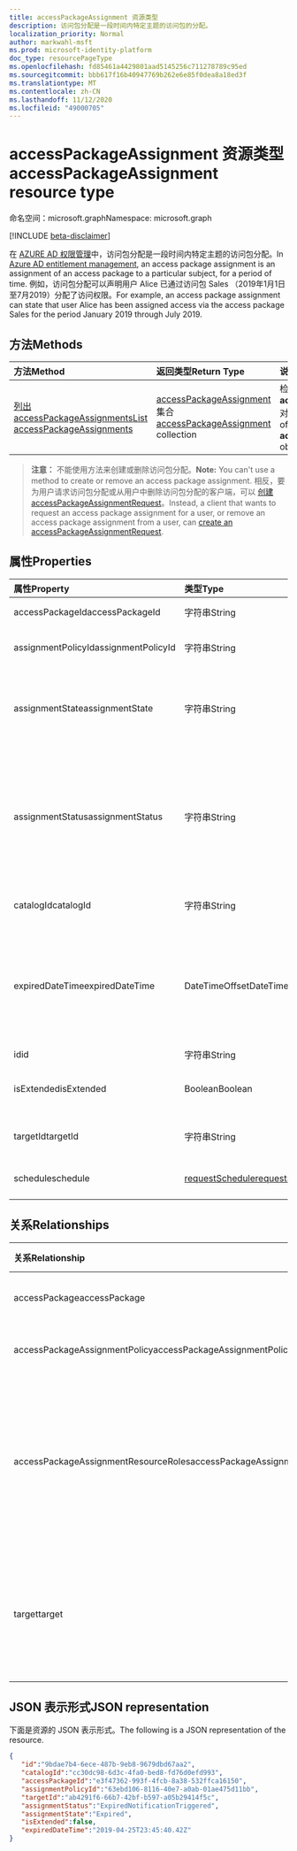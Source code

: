 ```yaml
---
title: accessPackageAssignment 资源类型
description: 访问包分配是一段时间内特定主题的访问包的分配。
localization_priority: Normal
author: markwahl-msft
ms.prod: microsoft-identity-platform
doc_type: resourcePageType
ms.openlocfilehash: fd85461a4429801aad5145256c711278789c95ed
ms.sourcegitcommit: bbb617f16b40947769b262e6e85f0dea8a18ed3f
ms.translationtype: MT
ms.contentlocale: zh-CN
ms.lasthandoff: 11/12/2020
ms.locfileid: "49000705"
---
```

# <a name="accesspackageassignment-resource-type"></a><span data-ttu-id="1eebb-103">accessPackageAssignment 资源类型</span><span class="sxs-lookup"><span data-stu-id="1eebb-103">accessPackageAssignment resource type</span></span>

<span data-ttu-id="1eebb-104">命名空间：microsoft.graph</span><span class="sxs-lookup"><span data-stu-id="1eebb-104">Namespace: microsoft.graph</span></span>

[!INCLUDE [beta-disclaimer](../../includes/beta-disclaimer.md)]

<span data-ttu-id="1eebb-105">在 [AZURE AD 权限管理](entitlementmanagement-root.md)中，访问包分配是一段时间内特定主题的访问包分配。</span><span class="sxs-lookup"><span data-stu-id="1eebb-105">In [Azure AD entitlement management](entitlementmanagement-root.md), an access package assignment is an assignment of an access package to a particular subject, for a period of time.</span></span>  <span data-ttu-id="1eebb-106">例如，访问包分配可以声明用户 Alice 已通过访问包 Sales （2019年1月1日至7月2019）分配了访问权限。</span><span class="sxs-lookup"><span data-stu-id="1eebb-106">For example, an access package assignment can state that user Alice has been assigned access via the access package Sales for the period January 2019 through July 2019.</span></span>

## <a name="methods"></a><span data-ttu-id="1eebb-107">方法</span><span class="sxs-lookup"><span data-stu-id="1eebb-107">Methods</span></span>

| <span data-ttu-id="1eebb-108">方法</span><span class="sxs-lookup"><span data-stu-id="1eebb-108">Method</span></span>       | <span data-ttu-id="1eebb-109">返回类型</span><span class="sxs-lookup"><span data-stu-id="1eebb-109">Return Type</span></span> | <span data-ttu-id="1eebb-110">说明</span><span class="sxs-lookup"><span data-stu-id="1eebb-110">Description</span></span> |
|:-------------|:------------|:------------|
| [<span data-ttu-id="1eebb-111">列出 accessPackageAssignments</span><span class="sxs-lookup"><span data-stu-id="1eebb-111">List accessPackageAssignments</span></span>](../api/accesspackageassignment-list.md) | <span data-ttu-id="1eebb-112">[accessPackageAssignment](accesspackageassignment.md) 集合</span><span class="sxs-lookup"><span data-stu-id="1eebb-112">[accessPackageAssignment](accesspackageassignment.md) collection</span></span> | <span data-ttu-id="1eebb-113">检索 **accesspackageassignment** 对象的列表。</span><span class="sxs-lookup"><span data-stu-id="1eebb-113">Retrieve a list of **accesspackageassignment** objects.</span></span> |

><span data-ttu-id="1eebb-114">**注意：** 不能使用方法来创建或删除访问包分配。</span><span class="sxs-lookup"><span data-stu-id="1eebb-114">**Note:** You can't use a method to create or remove an access package assignment.</span></span> <span data-ttu-id="1eebb-115">相反，要为用户请求访问包分配或从用户中删除访问包分配的客户端，可以 [创建 accessPackageAssignmentRequest](../api/accesspackageassignmentrequest-post.md)。</span><span class="sxs-lookup"><span data-stu-id="1eebb-115">Instead, a client that wants to request an access package assignment for a user, or remove an access package assignment from a user, can [create an accessPackageAssignmentRequest](../api/accesspackageassignmentrequest-post.md).</span></span>

## <a name="properties"></a><span data-ttu-id="1eebb-116">属性</span><span class="sxs-lookup"><span data-stu-id="1eebb-116">Properties</span></span>

| <span data-ttu-id="1eebb-117">属性</span><span class="sxs-lookup"><span data-stu-id="1eebb-117">Property</span></span>     | <span data-ttu-id="1eebb-118">类型</span><span class="sxs-lookup"><span data-stu-id="1eebb-118">Type</span></span>        | <span data-ttu-id="1eebb-119">说明</span><span class="sxs-lookup"><span data-stu-id="1eebb-119">Description</span></span> |
|:-------------|:------------|:------------|
|<span data-ttu-id="1eebb-120">accessPackageId</span><span class="sxs-lookup"><span data-stu-id="1eebb-120">accessPackageId</span></span>|<span data-ttu-id="1eebb-121">字符串</span><span class="sxs-lookup"><span data-stu-id="1eebb-121">String</span></span>|<span data-ttu-id="1eebb-122">访问包的标识符。</span><span class="sxs-lookup"><span data-stu-id="1eebb-122">The identifier of the access package.</span></span> <span data-ttu-id="1eebb-123">只读。</span><span class="sxs-lookup"><span data-stu-id="1eebb-123">Read-only.</span></span>|
|<span data-ttu-id="1eebb-124">assignmentPolicyId</span><span class="sxs-lookup"><span data-stu-id="1eebb-124">assignmentPolicyId</span></span>|<span data-ttu-id="1eebb-125">字符串</span><span class="sxs-lookup"><span data-stu-id="1eebb-125">String</span></span>|<span data-ttu-id="1eebb-126">访问包分配策略的标识符。</span><span class="sxs-lookup"><span data-stu-id="1eebb-126">The identifier of the access package assignment policy.</span></span> <span data-ttu-id="1eebb-127">只读。</span><span class="sxs-lookup"><span data-stu-id="1eebb-127">Read-only.</span></span>|
|<span data-ttu-id="1eebb-128">assignmentState</span><span class="sxs-lookup"><span data-stu-id="1eebb-128">assignmentState</span></span>|<span data-ttu-id="1eebb-129">字符串</span><span class="sxs-lookup"><span data-stu-id="1eebb-129">String</span></span>|<span data-ttu-id="1eebb-130">访问包分配的状态。</span><span class="sxs-lookup"><span data-stu-id="1eebb-130">The state of the access package assignment.</span></span> <span data-ttu-id="1eebb-131">可能的值为 `Delivering` 、 `Delivered` 或 `Expired` 。</span><span class="sxs-lookup"><span data-stu-id="1eebb-131">Possible values are `Delivering`, `Delivered`, or `Expired`.</span></span> <span data-ttu-id="1eebb-132">只读。</span><span class="sxs-lookup"><span data-stu-id="1eebb-132">Read-only.</span></span>|
|<span data-ttu-id="1eebb-133">assignmentStatus</span><span class="sxs-lookup"><span data-stu-id="1eebb-133">assignmentStatus</span></span>|<span data-ttu-id="1eebb-134">字符串</span><span class="sxs-lookup"><span data-stu-id="1eebb-134">String</span></span>|<span data-ttu-id="1eebb-135">有关工作分配生命周期的详细信息。</span><span class="sxs-lookup"><span data-stu-id="1eebb-135">More information about the assignment lifecycle.</span></span>  <span data-ttu-id="1eebb-136">可能的值包括 `Delivering` 、 `Delivered` 、 `NearExpiry1DayNotificationTriggered` 或 `ExpiredNotificationTriggered` 。</span><span class="sxs-lookup"><span data-stu-id="1eebb-136">Possible values include `Delivering`, `Delivered`, `NearExpiry1DayNotificationTriggered`, or `ExpiredNotificationTriggered`.</span></span>  <span data-ttu-id="1eebb-137">只读。</span><span class="sxs-lookup"><span data-stu-id="1eebb-137">Read-only.</span></span>|
|<span data-ttu-id="1eebb-138">catalogId</span><span class="sxs-lookup"><span data-stu-id="1eebb-138">catalogId</span></span>|<span data-ttu-id="1eebb-139">字符串</span><span class="sxs-lookup"><span data-stu-id="1eebb-139">String</span></span>|<span data-ttu-id="1eebb-140">包含访问包的目录的标识符。</span><span class="sxs-lookup"><span data-stu-id="1eebb-140">The identifier of the catalog containing the access package.</span></span> <span data-ttu-id="1eebb-141">只读。</span><span class="sxs-lookup"><span data-stu-id="1eebb-141">Read-only.</span></span>|
|<span data-ttu-id="1eebb-142">expiredDateTime</span><span class="sxs-lookup"><span data-stu-id="1eebb-142">expiredDateTime</span></span>|<span data-ttu-id="1eebb-143">DateTimeOffset</span><span class="sxs-lookup"><span data-stu-id="1eebb-143">DateTimeOffset</span></span>|<span data-ttu-id="1eebb-p108">时间戳类型表示使用 ISO 8601 格式的日期和时间信息，并且始终处于 UTC 时间。例如，2014 年 1 月 1 日午夜 UTC 如下所示：`'2014-01-01T00:00:00Z'`</span><span class="sxs-lookup"><span data-stu-id="1eebb-p108">The Timestamp type represents date and time information using ISO 8601 format and is always in UTC time. For example, midnight UTC on Jan 1, 2014 would look like this: `'2014-01-01T00:00:00Z'`</span></span>|
|<span data-ttu-id="1eebb-146">id</span><span class="sxs-lookup"><span data-stu-id="1eebb-146">id</span></span>|<span data-ttu-id="1eebb-147">字符串</span><span class="sxs-lookup"><span data-stu-id="1eebb-147">String</span></span>| <span data-ttu-id="1eebb-148">只读。</span><span class="sxs-lookup"><span data-stu-id="1eebb-148">Read-only.</span></span>|
|<span data-ttu-id="1eebb-149">isExtended</span><span class="sxs-lookup"><span data-stu-id="1eebb-149">isExtended</span></span>|<span data-ttu-id="1eebb-150">Boolean</span><span class="sxs-lookup"><span data-stu-id="1eebb-150">Boolean</span></span>|<span data-ttu-id="1eebb-151">指示访问包分配是否已扩展。</span><span class="sxs-lookup"><span data-stu-id="1eebb-151">Indicates whether the access package assignment is extended.</span></span> <span data-ttu-id="1eebb-152">只读。</span><span class="sxs-lookup"><span data-stu-id="1eebb-152">Read-only.</span></span>|
|<span data-ttu-id="1eebb-153">targetId</span><span class="sxs-lookup"><span data-stu-id="1eebb-153">targetId</span></span>|<span data-ttu-id="1eebb-154">字符串</span><span class="sxs-lookup"><span data-stu-id="1eebb-154">String</span></span>| <span data-ttu-id="1eebb-155">包含工作分配的主题的 ID。</span><span class="sxs-lookup"><span data-stu-id="1eebb-155">The ID of the subject with the assignment.</span></span> <span data-ttu-id="1eebb-156">只读。</span><span class="sxs-lookup"><span data-stu-id="1eebb-156">Read-only.</span></span>|
|<span data-ttu-id="1eebb-157">schedule</span><span class="sxs-lookup"><span data-stu-id="1eebb-157">schedule</span></span>|[<span data-ttu-id="1eebb-158">requestSchedule</span><span class="sxs-lookup"><span data-stu-id="1eebb-158">requestSchedule</span></span>](requestschedule.md)| <span data-ttu-id="1eebb-159">当访问工作分配准备就绪时。</span><span class="sxs-lookup"><span data-stu-id="1eebb-159">When the access assignment is to be in place.</span></span> <span data-ttu-id="1eebb-160">只读。</span><span class="sxs-lookup"><span data-stu-id="1eebb-160">Read-only.</span></span>|

## <a name="relationships"></a><span data-ttu-id="1eebb-161">关系</span><span class="sxs-lookup"><span data-stu-id="1eebb-161">Relationships</span></span>

| <span data-ttu-id="1eebb-162">关系</span><span class="sxs-lookup"><span data-stu-id="1eebb-162">Relationship</span></span> | <span data-ttu-id="1eebb-163">类型</span><span class="sxs-lookup"><span data-stu-id="1eebb-163">Type</span></span>        | <span data-ttu-id="1eebb-164">说明</span><span class="sxs-lookup"><span data-stu-id="1eebb-164">Description</span></span> |
|:-------------|:------------|:------------|
|<span data-ttu-id="1eebb-165">accessPackage</span><span class="sxs-lookup"><span data-stu-id="1eebb-165">accessPackage</span></span>|[<span data-ttu-id="1eebb-166">accessPackage</span><span class="sxs-lookup"><span data-stu-id="1eebb-166">accessPackage</span></span>](accesspackage.md)| <span data-ttu-id="1eebb-167">只读。</span><span class="sxs-lookup"><span data-stu-id="1eebb-167">Read-only.</span></span> <span data-ttu-id="1eebb-168">可为 Null。</span><span class="sxs-lookup"><span data-stu-id="1eebb-168">Nullable.</span></span>|
|<span data-ttu-id="1eebb-169">accessPackageAssignmentPolicy</span><span class="sxs-lookup"><span data-stu-id="1eebb-169">accessPackageAssignmentPolicy</span></span>|[<span data-ttu-id="1eebb-170">accessPackageAssignmentPolicy</span><span class="sxs-lookup"><span data-stu-id="1eebb-170">accessPackageAssignmentPolicy</span></span>](accesspackageassignmentpolicy.md)| <span data-ttu-id="1eebb-171">只读。</span><span class="sxs-lookup"><span data-stu-id="1eebb-171">Read-only.</span></span> <span data-ttu-id="1eebb-172">可为 Null。</span><span class="sxs-lookup"><span data-stu-id="1eebb-172">Nullable.</span></span>|
|<span data-ttu-id="1eebb-173">accessPackageAssignmentResourceRoles</span><span class="sxs-lookup"><span data-stu-id="1eebb-173">accessPackageAssignmentResourceRoles</span></span>|<span data-ttu-id="1eebb-174">[accessPackageAssignmentResourceRole](accesspackageassignmentresourcerole.md) 集合</span><span class="sxs-lookup"><span data-stu-id="1eebb-174">[accessPackageAssignmentResourceRole](accesspackageassignmentresourcerole.md) collection</span></span>| <span data-ttu-id="1eebb-175">为此分配传递给目标用户的资源角色。</span><span class="sxs-lookup"><span data-stu-id="1eebb-175">The resource roles delivered to the target user for this assignment.</span></span> <span data-ttu-id="1eebb-176">只读。</span><span class="sxs-lookup"><span data-stu-id="1eebb-176">Read-only.</span></span> <span data-ttu-id="1eebb-177">可为 Null。</span><span class="sxs-lookup"><span data-stu-id="1eebb-177">Nullable.</span></span>|
|<span data-ttu-id="1eebb-178">target</span><span class="sxs-lookup"><span data-stu-id="1eebb-178">target</span></span>|[<span data-ttu-id="1eebb-179">accessPackageSubject</span><span class="sxs-lookup"><span data-stu-id="1eebb-179">accessPackageSubject</span></span>](accesspackagesubject.md)| <span data-ttu-id="1eebb-180">访问包分配的主题。</span><span class="sxs-lookup"><span data-stu-id="1eebb-180">The subject of the access package assignment.</span></span> <span data-ttu-id="1eebb-181">只读。</span><span class="sxs-lookup"><span data-stu-id="1eebb-181">Read-only.</span></span> <span data-ttu-id="1eebb-182">可为 Null。</span><span class="sxs-lookup"><span data-stu-id="1eebb-182">Nullable.</span></span>|

## <a name="json-representation"></a><span data-ttu-id="1eebb-183">JSON 表示形式</span><span class="sxs-lookup"><span data-stu-id="1eebb-183">JSON representation</span></span>

<span data-ttu-id="1eebb-184">下面是资源的 JSON 表示形式。</span><span class="sxs-lookup"><span data-stu-id="1eebb-184">The following is a JSON representation of the resource.</span></span>

<!-- {
  "blockType": "resource",
  "optionalProperties": [

  ],
  "@odata.type": "microsoft.graph.accessPackageAssignment",
  "baseType": "",
  "keyProperty": "id"
}-->

```json
{
   "id":"9bdae7b4-6ece-487b-9eb8-9679dbd67aa2",
   "catalogId":"cc30dc98-6d3c-4fa0-bed8-fd76d0efd993",
   "accessPackageId":"e3f47362-993f-4fcb-8a38-532ffca16150",
   "assignmentPolicyId":"63ebd106-8116-40e7-a0ab-01ae475d11bb",
   "targetId":"ab4291f6-66b7-42bf-b597-a05b29414f5c",
   "assignmentStatus":"ExpiredNotificationTriggered",
   "assignmentState":"Expired",
   "isExtended":false,
   "expiredDateTime":"2019-04-25T23:45:40.42Z"
}
```

<!-- uuid: 16cd6b66-4b1a-43a1-adaf-3a886856ed98
2019-02-04 14:57:30 UTC -->
<!-- {
  "type": "#page.annotation",
  "description": "accessPackageAssignment resource",
  "keywords": "",
  "section": "documentation",
  "tocPath": ""
}-->


